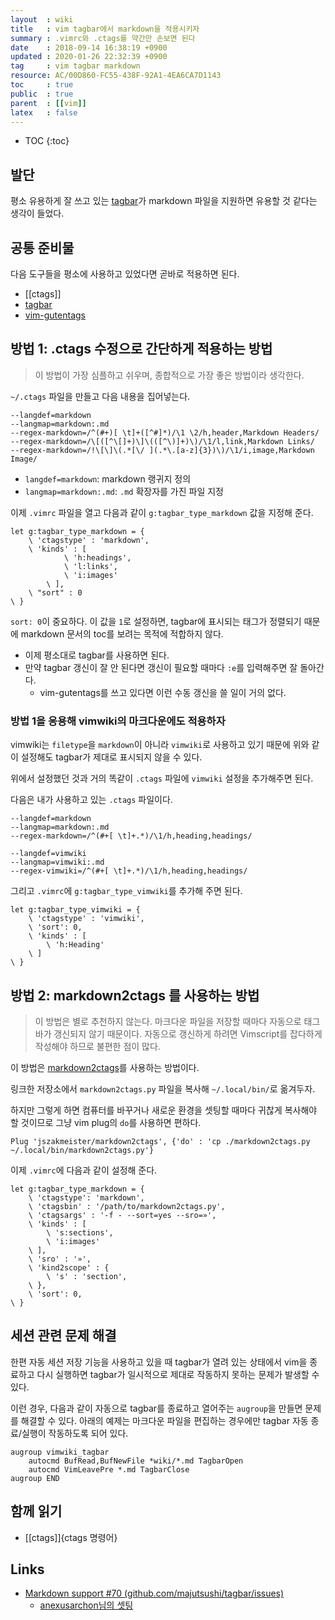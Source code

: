 ```yaml
---
layout  : wiki
title   : vim tagbar에서 markdown을 적용시키자
summary : .vimrc와 .ctags를 약간만 손보면 된다
date    : 2018-09-14 16:38:19 +0900
updated : 2020-01-26 22:32:39 +0900
tag     : vim tagbar markdown
resource: AC/00D860-FC55-438F-92A1-4EA6CA7D1143
toc     : true
public  : true
parent  : [[vim]]
latex   : false
---
```

* TOC
{:toc}

## 발단

평소 유용하게 잘 쓰고 있는 [tagbar](https://github.com/majutsushi/tagbar )가 markdown 파일을 지원하면 유용할 것 같다는 생각이 들었다.

## 공통 준비물

다음 도구들을 평소에 사용하고 있었다면 곧바로 적용하면 된다.

* [[ctags]]
* [tagbar](https://majutsushi.github.io/tagbar/ )
* [vim-gutentags](https://github.com/ludovicchabant/vim-gutentags )


## 방법 1: .ctags 수정으로 간단하게 적용하는 방법

> 이 방법이 가장 심플하고 쉬우며, 종합적으로 가장 좋은 방법이라 생각한다.

`~/.ctags` 파일을 만들고 다음 내용을 집어넣는다.

```text
--langdef=markdown
--langmap=markdown:.md
--regex-markdown=/^(#+)[ \t]+([^#]*)/\1 \2/h,header,Markdown Headers/
--regex-markdown=/\[([^\[]+)\]\(([^\)]+)\)/\1/l,link,Markdown Links/
--regex-markdown=/!\[\]\(.*[\/ ](.*\.[a-z]{3})\)/\1/i,image,Markdown Image/
```

* `langdef=markdown`: markdown 랭귀지 정의
* `langmap=markdown:.md`: `.md` 확장자를 가진 파일 지정

이제 `.vimrc` 파일을 열고 다음과 같이 `g:tagbar_type_markdown` 값을 지정해 준다.

```viml
let g:tagbar_type_markdown = {
    \ 'ctagstype' : 'markdown',
    \ 'kinds' : [
            \ 'h:headings',
            \ 'l:links',
            \ 'i:images'
        \ ],
    \ "sort" : 0
\ }
```

`sort: 0`이 중요하다. 이 값을 `1`로 설정하면, tagbar에 표시되는 태그가 정렬되기 때문에 markdown 문서의 toc를 보려는 목적에 적합하지 않다.

* 이제 평소대로 tagbar를 사용하면 된다.
* 만약 tagbar 갱신이 잘 안 된다면 갱신이 필요할 때마다 `:e`를 입력해주면 잘 돌아간다.
    * vim-gutentags를 쓰고 있다면 이런 수동 갱신을 쓸 일이 거의 없다.

### 방법 1을 응용해 vimwiki의 마크다운에도 적용하자

vimwiki는 `filetype`을 `markdown`이 아니라 `vimwiki`로 사용하고 있기 때문에 위와 같이 설정해도 tagbar가 제대로 표시되지 않을 수 있다.

위에서 설정했던 것과 거의 똑같이 `.ctags` 파일에 `vimwiki` 설정을 추가해주면 된다.

다음은 내가 사용하고 있는 `.ctags` 파일이다.

```text
--langdef=markdown
--langmap=markdown:.md
--regex-markdown=/^(#+[ \t]+.*)/\1/h,heading,headings/

--langdef=vimwiki
--langmap=vimwiki:.md
--regex-vimwiki=/^(#+[ \t]+.*)/\1/h,heading,headings/
```

그리고 `.vimrc`에 `g:tagbar_type_vimwiki`를 추가해 주면 된다.

```viml
let g:tagbar_type_vimwiki = {
    \ 'ctagstype' : 'vimwiki',
    \ 'sort': 0,
    \ 'kinds' : [
        \ 'h:Heading'
    \ ]
\ }
```

## 방법 2: markdown2ctags 를 사용하는 방법

> 이 방법은 별로 추천하지 않는다. 마크다운 파일을 저장할 때마다 자동으로 태그바가 갱신되지 않기 때문이다. 자동으로 갱신하게 하려면 Vimscript를 잡다하게 작성해야 하므로 불편한 점이 많다.

이 방법은 [markdown2ctags](https://github.com/jszakmeister/markdown2ctags )를 사용하는 방법이다.

링크한 저장소에서 `markdown2ctags.py` 파일을 복사해 `~/.local/bin/`로 옮겨두자.

하지만 그렇게 하면 컴퓨터를 바꾸거나 새로운 환경을 셋팅할 때마다 귀찮게 복사해야 할 것이므로 그냥 vim plug의 `do`를 사용하면 편하다.

```viml
Plug 'jszakmeister/markdown2ctags', {'do' : 'cp ./markdown2ctags.py ~/.local/bin/markdown2ctags.py'}
```

이제 `.vimrc`에 다음과 같이 설정해 준다.

```viml
let g:tagbar_type_markdown = {
    \ 'ctagstype': 'markdown',
    \ 'ctagsbin' : '/path/to/markdown2ctags.py',
    \ 'ctagsargs' : '-f - --sort=yes --sro=»',
    \ 'kinds' : [
        \ 's:sections',
        \ 'i:images'
    \ ],
    \ 'sro' : '»',
    \ 'kind2scope' : {
        \ 's' : 'section',
    \ },
    \ 'sort': 0,
\ }
```

## 세션 관련 문제 해결

한편 자동 세션 저장 기능을 사용하고 있을 때 tagbar가 열려 있는 상태에서 vim을 종료하고 다시 실행하면 tagbar가 일시적으로 제대로 작동하지 못하는 문제가 발생할 수 있다.

이런 경우, 다음과 같이 자동으로 tagbar를 종료하고 열어주는 `augroup`을 만들면 문제를 해결할 수 있다. 아래의 예제는 마크다운 파일을 편집하는 경우에만 tagbar 자동 종료/실행이 작동하도록 되어 있다.

```viml
augroup vimwiki_tagbar
    autocmd BufRead,BufNewFile *wiki/*.md TagbarOpen
    autocmd VimLeavePre *.md TagbarClose
augroup END
```

## 함께 읽기

* [[ctags]]{ctags 명령어}

## Links

* [Markdown support #70 (github.com/majutsushi/tagbar/issues)](https://github.com/majutsushi/tagbar/issues/70 )
    * [anexusarchon님의 셋팅](https://github.com/majutsushi/tagbar/issues/70#issuecomment-30392593 )

